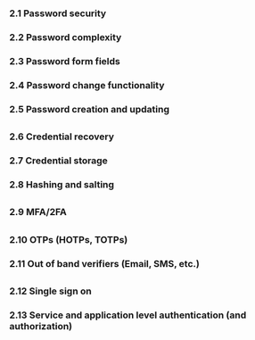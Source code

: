### 2.1 Password security
### 2.2 Password complexity
### 2.3 Password form fields
### 2.4 Password change functionality
### 2.5 Password creation and updating

##

### 2.6 Credential recovery
### 2.7 Credential storage
### 2.8 Hashing and salting

##

### 2.9 MFA/2FA

##

### 2.10 OTPs (HOTPs, TOTPs)
### 2.11 Out of band verifiers (Email, SMS, etc.)

##

### 2.12 Single sign on
### 2.13 Service and application level authentication (and authorization)
